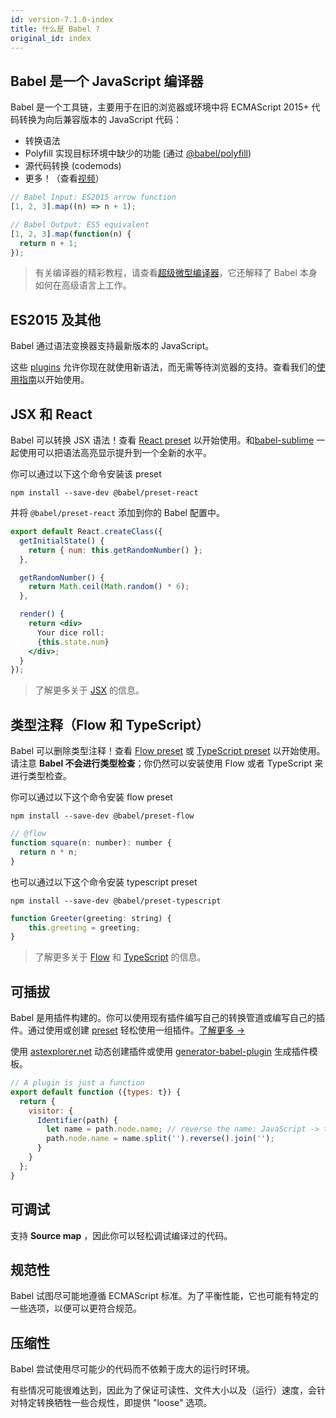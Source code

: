```yaml
---
id: version-7.1.0-index
title: 什么是 Babel ?
original_id: index
---
```


## Babel 是一个 JavaScript 编译器

Babel 是一个工具链，主要用于在旧的浏览器或环境中将 ECMAScript 2015+ 代码转换为向后兼容版本的 JavaScript 代码：
- 转换语法
- Polyfill 实现目标环境中缺少的功能 (通过 [@babel/polyfill](polyfill.md))
- 源代码转换 (codemods)
- 更多！（查看[视频](/videos.html)）

```js
// Babel Input: ES2015 arrow function
[1, 2, 3].map((n) => n + 1);

// Babel Output: ES5 equivalent
[1, 2, 3].map(function(n) {
  return n + 1;
});
```

> 有关编译器的精彩教程，请查看[超级微型编译器](https://github.com/thejameskyle/the-super-tiny-compiler)，它还解释了 Babel 本身如何在高级语言上工作。

## ES2015 及其他

Babel 通过语法变换器支持最新版本的 JavaScript。

这些 [plugins](plugins.md) 允许你现在就使用新语法，而无需等待浏览器的支持。查看我们的[使用指南](usage.md)以开始使用。

## JSX 和 React

Babel 可以转换 JSX 语法！查看 [React preset](preset-react.md) 以开始使用。和[babel-sublime](https://github.com/babel/babel-sublime) 一起使用可以把语法高亮显示提升到一个全新的水平。

你可以通过以下这个命令安装该 preset

```shell
npm install --save-dev @babel/preset-react
```

并将 `@babel/preset-react` 添加到你的 Babel 配置中。

```jsx
export default React.createClass({
  getInitialState() {
    return { num: this.getRandomNumber() };
  },

  getRandomNumber() {
    return Math.ceil(Math.random() * 6);
  },

  render() {
    return <div>
      Your dice roll:
      {this.state.num}
    </div>;
  }
});
```

> 了解更多关于 [JSX](https://facebook.github.io/jsx/) 的信息。

## 类型注释（Flow 和 TypeScript）

Babel 可以删除类型注释！查看 [Flow preset](preset-flow.md) 或 [TypeScript preset](preset-typescript.md) 以开始使用。请注意 **Babel 不会进行类型检查**；你仍然可以安装使用 Flow 或者 TypeScript 来进行类型检查。

你可以通过以下这个命令安装 flow preset

```shell
npm install --save-dev @babel/preset-flow
```

```js
// @flow
function square(n: number): number {
  return n * n;
}
```

也可以通过以下这个命令安装 typescript preset

```shell
npm install --save-dev @babel/preset-typescript
```

```js
function Greeter(greeting: string) {
    this.greeting = greeting;
}
```

> 了解更多关于 [Flow](http://flowtype.org/) 和 [TypeScript](https://www.typescriptlang.org/) 的信息。

可插拔
---------

Babel 是用插件构建的。你可以使用现有插件编写自己的转换管道或编写自己的插件。通过使用或创建 [preset](plugins.md#presets) 轻松使用一组插件。[了解更多 →](plugins.md)

使用 [astexplorer.net](https://astexplorer.net/#/KJ8AjD6maa) 动态创建插件或使用 [generator-babel-plugin](https://github.com/babel/generator-babel-plugin) 生成插件模板。

```javascript
// A plugin is just a function
export default function ({types: t}) {
  return {
    visitor: {
      Identifier(path) {
        let name = path.node.name; // reverse the name: JavaScript -> tpircSavaJ
        path.node.name = name.split('').reverse().join('');
      }
    }
  };
}
```

可调试
----------

支持 **Source map** ，因此你可以轻松调试编译过的代码。

规范性
--------

Babel 试图尽可能地遵循 ECMAScript 标准。为了平衡性能，它也可能有特定的一些选项，以便可以更符合规范。

压缩性
--------

Babel 尝试使用尽可能少的代码而不依赖于庞大的运行时环境。

有些情况可能很难达到，因此为了保证可读性、文件大小以及（运行）速度，会针对特定转换牺牲一些合规性，即提供 "loose" 选项。
